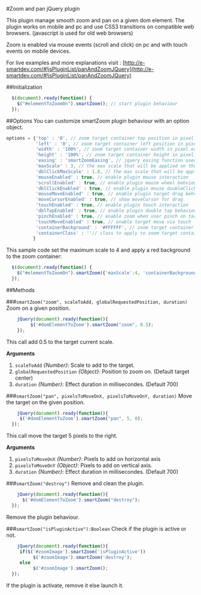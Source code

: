 #Zoom and pan jQuery plugin

This plugin manage smooth zoom and pan on a given dom element. The plugin works on mobile and pc and use CSS3 transitions on compatible web browsers. (javascript is used for old web browsers)

Zoom is enabled via mouse events (scroll and click) on pc and with touch events on mobile devices.

For live examples and more explanations visit : [http://e-smartdev.com/#!jsPluginList/panAndZoomJQuery](http://e-smartdev.com/#!jsPluginList/panAndZoomJQuery)

##Initialization

```js
  $(document).ready(function() {
    $("#elementToZoomOn").smartZoom(); // start plugin behaviour
  });
```

##Options
You can customize smartZoom plugin behaviour with an option object.
```js
options = {'top' : '0', // zoom target container top position in pixel
           'left' : '0', // zoom target container left position in pixel
           'width' : '100%', // zoom target container width in pixel or in percent
           'height' : '100%', // zoom target container height in pixel or in percent 
           'easing' : 'smartZoomEasing', // jquery easing function used when the browser doesn't support css transitions
           'maxScale' : 3, // the max scale that will be applied on the zoom target
           'dblClickMaxScale' : 1.8, // the max scale that will be applied on the zoom target on double click
           'mouseEnabled' : true, // enable plugin mouse interaction 
           'scrollEnabled' : true, // enable plugin mouse wheel behviour
           'dblClickEnabled' : true, // enable plugin mouse doubleClick behviour
           'mouseMoveEnabled' : true, // enable plugin target drag behviour
           'moveCursorEnabled' : true, // show moveCursor for drag
           'touchEnabled' : true, // enable plugin touch interaction 
           'dblTapEnabled' : true, // enable plugin double tap behaviour 
           'pinchEnabled' : true, // enable zoom when user pinch on target
           'touchMoveEnabled' : true, // enable target move via touch
           'containerBackground' : '#FFFFFF', // zoom target container background color (if containerClass is not set)
           'containerClass' : ''// class to apply to zoom target container if you whant to change background or borders (don't change size or position via css)
          } 
```		  
This sample code set the maximum scale to 4 and apply a red background to the zoom container:
```js
  $(document).ready(function() {
    $("#elementToZoomOn").smartZoom({'maxScale':4, 'containerBackground':'#FF0000'}); // start plugin behaviour
  });
```
##Methods

###`smartZoom("zoom", scaleToAdd, globalRequestedPosition, duration)`
Zoom on a given position.
```js
	jQuery(document).ready(function(){
	     $('#domElementToZoom').smartZoom("zoom", 0.5);
	});
```
This call add 0.5 to the target current scale.

__Arguments__

  1. `scaleToAdd` _{Number}_: Scale to add to the target.
  2. `globalRequestedPosition` _{Object}_: Position to zoom on. (Default target center)
  3. `duration` _{Number}_: Effect duration in millisecondes. (Default 700)

###`smartZoom("pan", pixelsToMoveOnX, pixelsToMoveOnY, duration)`
Move the target on the given position.
```js
	jQuery(document).ready(function(){
     $('#domElementToZoom').smartZoom("pan", 5, 0);
  });
```
This call move the target 5 pixels to the right.

__Arguments__

  1. `pixelsToMoveOnX` _{Number}_: Pixels to add on horizontal axis
  2. `pixelsToMoveOnY` _{Object}_: Pixels to add on vertical axis.
  3. `duration` _{Number}_: Effect duration in millisecondes. (Default 700)

###`smartZoom("destroy")`
Remove and clean the plugin.
```js
	jQuery(document).ready(function(){
      $('#domElementToZoom').smartZoom("destroy");
  });
```
Remove the plugin behaviour.

###`smartZoom("isPluginActive"):Boolean`
Check if the plugin is active or not.
```js
	jQuery(document).ready(function(){
     if($('#zoomImage').smartZoom('isPluginActive'))
          $('#zoomImage').smartZoom('destroy'); 
     else
          $('#zoomImage').smartZoom();
  });
```
If the plugin is activate, remove it else launch it.

  

